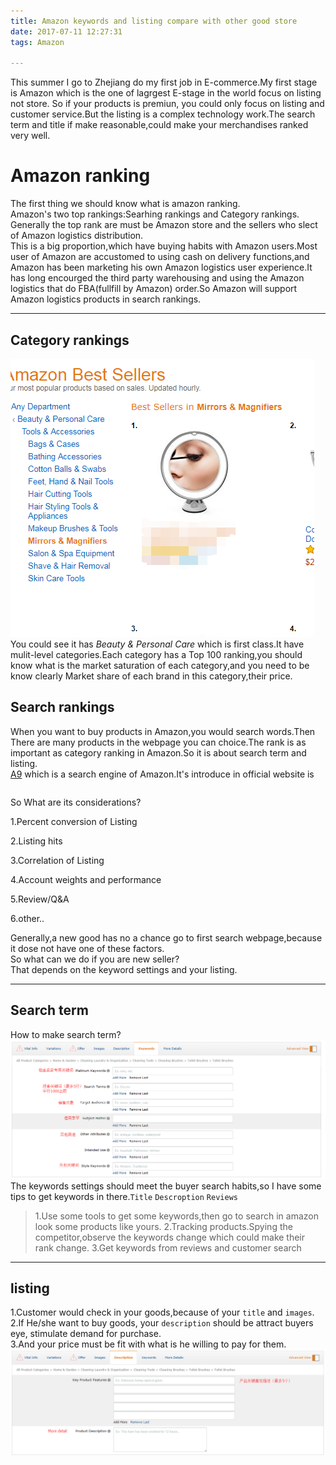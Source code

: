 ```yaml
---
title: Amazon keywords and listing compare with other good store
date: 2017-07-11 12:27:31
tags: Amazon

---
```


This summer I go to Zhejiang do my first job in E-commerce.My first stage is Amazon which is the one of lagrgest E-stage in the world focus on listing not store. 
So if your products is premiun, you could only focus on listing and customer service.But the listing is a complex technology work.The search term and title if make reasonable,could make your merchandises ranked very well.  

 
# Amazon ranking # 


The first thing we should know what is amazon ranking.  
Amazon's two top rankings:Searhing rankings and Category rankings.  
Generally the top rank are must be Amazon store and the sellers who slect of Amazon logistics distribution.  
This is a big proportion,which have buying habits with Amazon users.Most user of Amazon are accustomed to using cash on delivery functions,and Amazon has been marketing his own Amazon logistics user experience.It has long encourged the third party warehousing and  using the Amazon logistics that do FBA(fullfill by Amazon) order.So Amazon will support Amazon logistics products in search rankings. 

--- 

## Category rankings ##

![loading...](/images/Amazon_store/node_rank.png "Category rankings") 
You could see it has *Beauty & Personal Care* which is first class.It have mulit-level categories.Each category has a Top 100 ranking,you should know what is the market saturation of each category,and you need to be know clearly Market share of each brand in this category,their price.
## Search rankings ##  
When you want to buy products in Amazon,you would search words.Then There are many products in the webpage you can choice.The rank is as important as category ranking in Amazon.So it is about search term and listing.  
[A9](https://www.a9.com/) which is a search engine of Amazon.It's introduce in official website is 
```If you've done a search on Amazon, you've used the A9 Product Search engine.
```
So What are its considerations?  

1.Percent conversion of Listing

2.Listing hits

3.Correlation of Listing

4.Account weights and performance

5.Review/Q&A

6.other..


Generally,a new good has no a chance go to first search webpage,because it dose not have one of these factors.  
So what can we do if you are new seller?  
That depends on the keyword settings and your listing.

---

## Search term ## 

How to make search term?    
![loading...](/images/Amazon_store/Keywords.png "Search Term")  
The keywords settings should meet the buyer search habits,so I have some tips to get keywords in there.`Title` `Descroption` `Reviews`  

> 1.Use some tools to get some keywords,then go to search in amazon look some products like yours.
> 2.Tracking products.Spying the competitor,observe the keywords change which could make their rank change.
> 3.Get keywords from reviews and customer search 


---

## listing ##

1.Customer would check in your goods,because of your `title` and  `images`.  
2.If He/she want to buy goods, your `description` should be attract buyers eye, stimulate demand for purchase.  
3.And your price must be fit with what is he willing to pay for them.  
![loading...](/images/Amazon_store/Description.png "Description")


